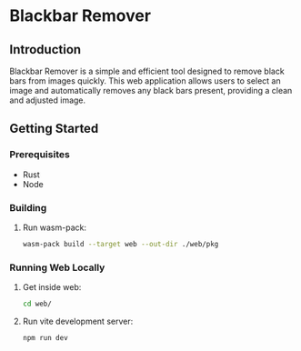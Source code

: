 # Blackbar Remover

## Introduction

Blackbar Remover is a simple and efficient tool designed to remove black bars from images quickly. This web application allows users to select an image and automatically removes any black bars present, providing a clean and adjusted image.

## Getting Started

### Prerequisites

- Rust
- Node

### Building

1. Run wasm-pack:
   ```bash
   wasm-pack build --target web --out-dir ./web/pkg
   ```

### Running Web Locally

1. Get inside web:
   ```bash
   cd web/
   ```
2. Run vite development server:
   ```bash
   npm run dev
   ```
